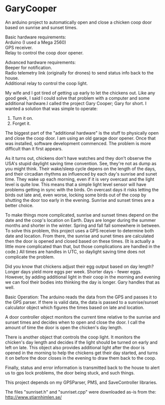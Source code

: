 # GaryCooper
An arduino project to automatically open and close a chicken coop door based on sunrise and sunset times.

Basic hardware requirements:  
Arduino (I used a Mega 2560)  
GPS receiver.  
Relay to control the coop door opener.  

Advanced hardware requirements:  
Beeper for notification.  
Radio telemetry link (originally for drones) to send status info back to the house.  
Additional relay to control the coop light.  

My wife and I got tired of getting up early to let the chickens out. Like any good geek, I said I could solve that problem with a computer and some additional hardware.I called the project Gary Cooper; Gary for short. I wanted a solution that was simple to operate:

1) Turn it on.  
2) Forget it.  

The biggest part of the "additional hardware" is the stuff to physically open and close the coop door. I am using an old garage door opener. Once that was installed, software development commenced. The problem is more difficult than it first appears.

As it turns out, chickens don't have watches and they don't observe the USA's stupid daylight saving time convention. See, they're not as dump as you might think. Their wake/sleep cycle depens on the length of the days, and their circadian rhythms as influenced by each day's sunrise and sunet time. They wake up each morning, even if it is very overcast and the light level is quite low. This means that a simple light level sensor will have problems getting in sync with the birds. On overcast days it risks letting the birds out late and, even worse, locking some birds out of the coop by shutting the door too early in the evening. Sunrise and sunset times are a better choice. 

To make things more complicated, sunrise and sunset times depend on the date and the coop's location on Earth. Days are longer during the summer months and shorter in the winter. Spring and fall fall somewhere in between. To solve this problem, this project uses a GPS receiver to determine both date and location. From there, the sunrise and sunet times are calculated then the door is opened and closed based on these times. (It is actually a little more complicated than that, but those complications are handled in the code.) All times are handles in UTC, so daylight saving time does not complicate the problem.

Did you know that chickens adjust their egg output based on day length? Longer days yield more eggs per week. Shorter days -  fewer eggs. However, by adding additional light in their coop in the morning and evening we can fool their bodies into thinking the day is longer. Gary handles that as well.

Basic Operation:
The arduino reads the data from the GPS and passes it to the GPS parser. If there is valid data, the data is passed to a sunrise/sunset calculator object which figures the times based on late and location.

A door controller object monitors the current time relative to the sunrise and sunset times and decides when to open and close the door. I call the amount of time the door is open the chicken's day length.

There is another object that controls the coop light. It monitors the chicken's day length and decides if the light should be turned on early and left on late. This object also provides additional light after the door is opened in the morning to help the chickens get their day started, and turns it on before the door closes in the evening to draw them back to the coop.

Finally, status and error information is transmitted back to the house to alert us to gps lock problems, the door being stuck, and such things.

This project depends on my GPSParser, PMS, and SaveController libraries.

The files "sunriset.h" and "sunriset.cpp" were downloaded as-is from the:
http://www.stjarnhimlen.se/
